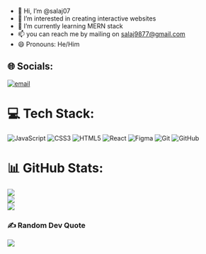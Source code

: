 - 👋 Hi, I’m @salaj07<br>
- 👀 I’m interested in creating interactive websites<br>
- 🌱 I’m currently learning MERN stack<br>
- 📫 you can reach me by mailing on salaj9877@gmail.com <br>
- 😄 Pronouns: He/Him</br>



## 🌐 Socials:
[![email](https://img.shields.io/badge/Email-D14836?logo=gmail&logoColor=white)](mailto:salaj9877@gmail.com) 

# 💻 Tech Stack:
![JavaScript](https://img.shields.io/badge/javascript-%23323330.svg?style=for-the-badge&logo=javascript&logoColor=%23F7DF1E) ![CSS3](https://img.shields.io/badge/css3-%231572B6.svg?style=for-the-badge&logo=css3&logoColor=white) ![HTML5](https://img.shields.io/badge/html5-%23E34F26.svg?style=for-the-badge&logo=html5&logoColor=white) ![React](https://img.shields.io/badge/react-%2320232a.svg?style=for-the-badge&logo=react&logoColor=%2361DAFB)  ![Figma](https://img.shields.io/badge/figma-%23F24E1E.svg?style=for-the-badge&logo=figma&logoColor=white) ![Git](https://img.shields.io/badge/git-%23F05033.svg?style=for-the-badge&logo=git&logoColor=white) ![GitHub](https://img.shields.io/badge/github-%23121011.svg?style=for-the-badge&logo=github&logoColor=white)
# 📊 GitHub Stats:
![](https://github-readme-stats.vercel.app/api?username=salaj07&theme=dark&hide_border=true&include_all_commits=false&count_private=false)<br/>
![](https://nirzak-streak-stats.vercel.app/?user=salaj07&theme=dark&hide_border=true)<br/>
![](https://github-readme-stats.vercel.app/api/top-langs/?username=salaj07&theme=dark&hide_border=true&include_all_commits=false&count_private=false&layout=compact)

### ✍️ Random Dev Quote
![](https://quotes-github-readme.vercel.app/api?type=vetical&theme=tokyonight)

<!-- Proudly created with GPRM ( https://gprm.itsvg.in ) -->
